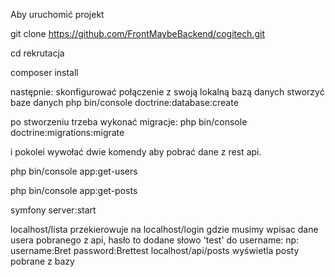 Aby uruchomić projekt

git clone https://github.com/FrontMaybeBackend/cogitech.git

cd rekrutacja

composer install

następnie:
skonfigurować połączenie z swoją lokalną bazą danych
stworzyć baze danych
php bin/console doctrine:database:create

po stworzeniu trzeba  wykonać migracje:
php bin/console doctrine:migrations:migrate

i pokolei wywołać dwie komendy aby pobrać dane z rest api.

php bin/console app:get-users

php bin/console app:get-posts

symfony server:start

localhost/lista przekierowuje na localhost/login gdzie musimy wpisac dane usera pobranego z api, hasło to dodane słowo 'test' do username:
np:
username:Bret
password:Brettest
localhost/api/posts wyświetla posty pobrane z bazy
